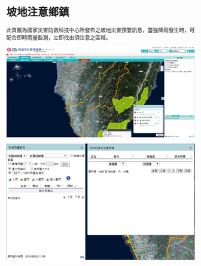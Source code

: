 # 坡地注意鄉鎮

  此頁籤為國家災害防救科技中心所發布之坡地災害預警訊息，當強降雨發生時，可配合即時雨量監測，立即找出須注意之區域。

![1568259886550](../assets/1568259886550.png)

![1568259893843](../assets/1568259893843.png)